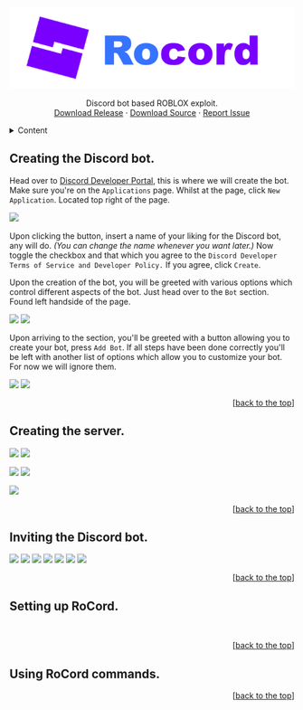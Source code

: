  <a name="top"></a>
<div align="center">
  <a href="https://github.com/eb-06/RoCord">
    <img src="Source/RoCord/Resources/RoCord.png" alt="Logo">
  </a>
  <p align="center">
    Discord bot based ROBLOX exploit.
    <br />
    <a href="https://github.com/eb-06/RoCord/raw/main/Release/RoCord.exe">Download Release</a>
    ·
    <a href="https://github.com/eb-06/RoCord/archive/refs/heads/main.zip">Download Source</a>
    ·
    <a href="https://github.com/eb-06/RoCord/issues">Report Issue</a>
  </p>
</div>

<details>
  <summary>Content</summary>
  <ol>
    <li><a href="#creating-the-discord-bot">Creating the Discord bot.</a></li>
    <li><a href="#creating-the-server">Creating the server.</a></li>
    <li><a href="#inviting-the-discord-bot">Inviting the Discord bot.</a></li>
    <li><a href="#setting-up-rocord">Setting up RoCord.</a></li>
    <li><a href="#using-rocord-commands">Using RoCord commands.</a></li>
  </ol>
</details>

## Creating the Discord bot.

Head over to [Discord Developer Portal](https://discord.com/developers/applications), this is where we will create the bot.
Make sure you're on the `Applications` page. Whilst at the page, click `New Application`. Located top right of the page.

![](https://cdn.upload.systems/uploads/9SdFzFyt.png)

Upon clicking the button, insert a name of your liking for the Discord bot, any will do. *(You can change the name whenever you want later.)*
Now toggle the checkbox and that which you agree to the `Discord Developer Terms of Service and Developer Policy.` If you agree, click `Create`.

Upon the creation of the bot, you will be greeted with various options which control different aspects of the bot. Just head over to the `Bot` section. Found left handside of the page.

<img src="https://cdn.upload.systems/uploads/NUmlQj1K.png" width="400"/> <img src="https://cdn.upload.systems/uploads/DnCuKaBV.png" width="400"/>

Upon arriving to the section, you'll be greeted with a button allowing you to create your bot, press `Add Bot`. If all steps have been done correctly you'll be left with another list of options which allow you to customize your bot. For now we will ignore them.

![](https://cdn.upload.systems/uploads/bMgWA5m9.png)
![](https://cdn.upload.systems/uploads/SEk33GqO.png)

<p align="right">[<a href="#top">back to the top</a>]</p>

## Creating the server.

<img src="https://cdn.upload.systems/uploads/1r9IIKTB.png" width="100"/> <img src="https://cdn.upload.systems/uploads/6RwOrzuV.png" width="400"/>

<img src="https://cdn.upload.systems/uploads/gEf9rnpB.png" width="400"/> <img src="https://cdn.upload.systems/uploads/7pUg0QBn.png" width="400"/>

![](https://cdn.upload.systems/uploads/fH8nMYKh.png)

<p align="right">[<a href="#top">back to the top</a>]</p>

## Inviting the Discord bot.

![](https://cdn.upload.systems/uploads/W9wtuJyr.png)
![](https://cdn.upload.systems/uploads/HO8SXJKj.png)
![](https://cdn.upload.systems/uploads/L6ihAQlp.png)
![](https://cdn.upload.systems/uploads/BD8OOOLZ.png)
![](https://cdn.upload.systems/uploads/Q5u2Z57v.png)
![](https://cdn.upload.systems/uploads/bYbbrjis.png)
![](https://cdn.upload.systems/uploads/OALkyxl9.png)

<p align="right">[<a href="#top">back to the top</a>]</p>

## Setting up RoCord.

![]()
![]()

<p align="right">[<a href="#top">back to the top</a>]</p>

## Using RoCord commands.
<p align="right">[<a href="#top">back to the top</a>]</p>
